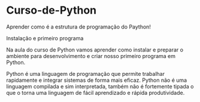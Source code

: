 # Curso-de-Python
Aprender como é a estrutura de programação do Paython!

Instalação e primeiro programa

Na aula do curso de Python vamos aprender como instalar e preparar o ambiente para desenvolvimento e criar nosso primeiro programa em Python.

Python é uma linguagem de programação que permite trabalhar rapidamente e integrar sistemas de forma mais eficaz. Python não é uma linguagem compilada e sim interpretada, também não é fortemente tipada o que o torna uma linguagem de fácil aprendizado e rápida produtividade.
